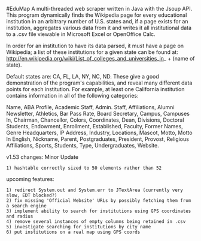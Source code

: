 #EduMap
A multi-threaded web scraper written in Java with the Jsoup API. This program dynamically finds the Wikipedia page for every educational institution in an arbitrary number of U.S. states and, if a page exists for an institution, aggregates various data from it and writes it all institutional data to a .csv file viewable in Microsoft Excel or OpenOffice Calc.

In order for an institution to have its data parsed, it must have a page on Wikipedia; a list of these institutions for a given state can be found at: http://en.wikipedia.org/wiki/List_of_colleges_and_universities_in_ + (name of state).

Default states are: CA, FL, LA, NY, NC, ND. These give a good demonstration of the program's capabilities, and reveal many different data points for each institution. For example, at least one California institution contains information in all of the following categories:

Name, ABA Profile, Academic Staff, Admin. Staff, Affiliations, Alumni Newsletter, Athletics, Bar Pass Rate, Board Secretary, Campus, Campuses In, Chairman, Chancellor, Colors, Coordinates, Dean, Divisions, Doctoral Students, Endowment, Enrollment, Established, Faculty, Former Names, Genre Headquarters, IP Address, Industry, Locations, Mascot, Motto, Motto In English, Nickname, Parent, Postgraduates, President, Provost, Religious Affiliations, Sports, Students, Type, Undergraduates, Website.

v1.53 changes: Minor Update

	1) hashtable correctly sized to 50 elements rather than 52
	
upcoming features:

	1) redirect System.out and System.err to JTextArea (currently very slow, EDT blocked?)
	2) fix missing 'Official Website' URLs by possibly fetching them from a search engine
	3) implement ability to search for institutions using GPS coordinates and radius
	4) remove several instances of empty columns being retained in .csv
	5) investigate searching for institutions by city name
	6) put institutions on a real map using GPS coords